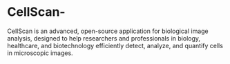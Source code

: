 # CellScan-
CellScan is an advanced, open-source application for biological image analysis, designed to help researchers and professionals in biology, healthcare, and biotechnology efficiently detect, analyze, and quantify cells in microscopic images.
